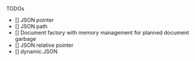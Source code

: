TODOs

* [] JSON pointer
* [] JSON path
* [] Document factory with memory management for planned document garbage
* [] JSON relative pointer
* [] dynamic.JSON
